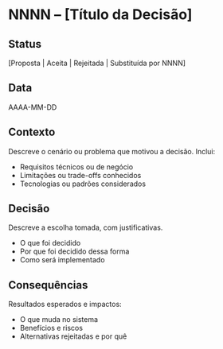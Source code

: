 # NNNN – [Título da Decisão]

## Status
[Proposta | Aceita | Rejeitada | Substituída por NNNN]

## Data
AAAA-MM-DD

## Contexto
Descreve o cenário ou problema que motivou a decisão.
Inclui:
- Requisitos técnicos ou de negócio
- Limitações ou trade-offs conhecidos
- Tecnologias ou padrões considerados

## Decisão
Descreve a escolha tomada, com justificativas.
- O que foi decidido
- Por que foi decidido dessa forma
- Como será implementado

## Consequências
Resultados esperados e impactos:
- O que muda no sistema
- Benefícios e riscos
- Alternativas rejeitadas e por quê
